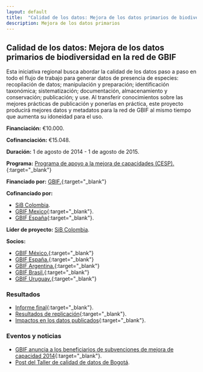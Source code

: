```yaml
---
layout: default
title:  "Calidad de los datos: Mejora de los datos primarios de biodiversidad en la red de GBIF"
description: Mejora de los datos primarios
---
```


## Calidad de los datos: Mejora de los datos primarios de biodiversidad en la red de GBIF

Esta iniciativa regional busca abordar la calidad de los datos paso a paso en todo el flujo de trabajo para generar datos de presencia de especies: recopilación de datos; manipulación y preparación; identificación taxonómica; sistematización; documentación, almacenamiento y conservación; publicación; y use. Al transferir conocimientos sobre las mejores prácticas de publicación y ponerlas en práctica, este proyecto producirá mejores datos y metadatos para la red de GBIF al mismo tiempo que aumenta su idoneidad para el uso.


**Financiación:** €10.000. 

**Cofinanciación:** €15.048.

**Duración:** 1 de agosto de 2014 - 1 de agosto de 2015.


**Programa:** [Programa de apoyo a la mejora de capacidades (CESP).](https://www.gbif.org/programme/82219){:target="_blank"}


**Financiado por:** [GBIF.](http://www.gbif.org/){:target="_blank"}

**Cofinanciado por:**

* [SiB Colombia](https://biodiversidad.co/).
* [GBIF Mexico](http://www.conabio.gob.mx/){:target="_blank"}.
* [GBIF España](http://www.gbif.es/){:target="_blank"}.


**Líder de proyecto:** [SiB Colombia](https://biodiversidad.co/).

**Socios:**

* [GBIF México.](https://www.gob.mx/conabio){:target="_blank"}
* [GBIF España.](http://www.gbif.es/){:target="_blank"}
* [GBIF Argentina.](http://www.sndb.mincyt.gob.ar/){:target="_blank"}
* [GBIF Brasil.](https://www.sibbr.gov.br/){:target="_blank"}
* [GBIF Uruguay.](https://www.gbif.org/country/UY/participation){:target="_blank"}

### Resultados

- [Informe final](https://assets.ctfassets.net/uo17ejk9rkwj/2HTDwyKnVYM0wo6WcEUUW0/41f9544ee01e4743ff3da08544bad451/Bogota-workshop-2014-Final-Report.pdf){:target="_blank"}.
- [Resultados de replicación](https://assets.ctfassets.net/uo17ejk9rkwj/4UkTUTG200eUooewEg2c8I/84e658c09dce3744ef1d55a7fe4985bc/Bogota-workshop-2014-Replication-Results.pdf){:target="_blank"}.
- [Impactos en los datos publicados](https://assets.ctfassets.net/uo17ejk9rkwj/6ops9GAL9CKkmkcgeyEQos/cbcac3471bc43a76386c79b643099429/Bogota-workshop-2014-Impacts-on-Published-Data.pdf){:target="_blank"}.

### Eventos y noticias

- [GBIF anuncia a los beneficiarios de subvenciones de mejora de capacidad 2014](https://www.gbif.org/news/82364/gbif-announces-2014-capacity-enhancement-grant-recipients){:target="_blank"}.
- [Post del Taller de calidad de datos de Bogotá](https://biodiversidad.co/post/2014/taller-calidad-datos-primarios/).
